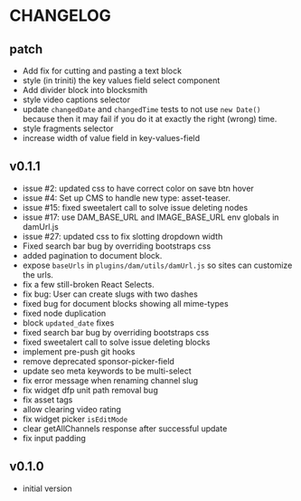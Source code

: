 # CHANGELOG


## patch
* Add fix for cutting and pasting a text block
* style (in triniti) the key values field select component
* Add divider block into blocksmith
* style video captions selector
* update `changedDate` and `changedTime` tests to not use `new Date()` because then it may fail if you do it at exactly the right (wrong) time.
* style fragments selector
* increase width of value field in key-values-field


## v0.1.1
* issue #2: updated css to have correct color on save btn hover
* issue #4: Set up CMS to handle new type: asset-teaser.
* issue #15: fixed sweetalert call to solve issue deleting nodes
* issue #17: use DAM_BASE_URL and IMAGE_BASE_URL env globals in damUrl.js
* issue #27: updated css to fix slotting dropdown width
* Fixed search bar bug by overriding bootstraps css
* added pagination to document block.
* expose `baseUrls` in `plugins/dam/utils/damUrl.js` so sites can customize the urls.
* fix a few still-broken React Selects.
* fix bug: User can create slugs with two dashes
* fixed bug for document blocks showing all mime-types
* fixed node duplication
* block `updated_date` fixes
* fixed search bar bug by overriding bootstraps css
* fixed sweetalert call to solve issue deleting blocks
* implement pre-push git hooks
* remove deprecated sponsor-picker-field
* update seo meta keywords to be multi-select
* fix error message when renaming channel slug
* fix widget dfp unit path removal bug
* fix asset tags
* allow clearing video rating
* fix widget picker `isEditMode`
* clear getAllChannels response after successful update
* fix input padding


## v0.1.0
* initial version
